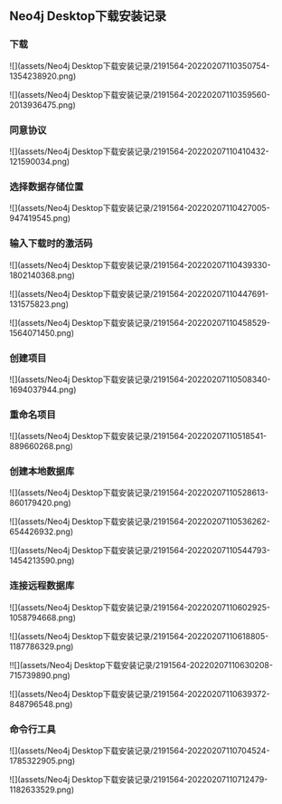 ## Neo4j Desktop下载安装记录

### 下载

![](assets/Neo4j Desktop下载安装记录/2191564-20220207110350754-1354238920.png)



![](assets/Neo4j Desktop下载安装记录/2191564-20220207110359560-2013936475.png)



### 同意协议

![](assets/Neo4j Desktop下载安装记录/2191564-20220207110410432-121590034.png)



### 选择数据存储位置

![](assets/Neo4j Desktop下载安装记录/2191564-20220207110427005-947419545.png)



### 输入下载时的激活码

![](assets/Neo4j Desktop下载安装记录/2191564-20220207110439330-1802140368.png)



![](assets/Neo4j Desktop下载安装记录/2191564-20220207110447691-131575823.png)



![](assets/Neo4j Desktop下载安装记录/2191564-20220207110458529-1564071450.png)



### 创建项目

![](assets/Neo4j Desktop下载安装记录/2191564-20220207110508340-1694037944.png)



### 重命名项目

![](assets/Neo4j Desktop下载安装记录/2191564-20220207110518541-889660268.png)



### 创建本地数据库

![](assets/Neo4j Desktop下载安装记录/2191564-20220207110528613-860179420.png)



![](assets/Neo4j Desktop下载安装记录/2191564-20220207110536262-654426932.png)



![](assets/Neo4j Desktop下载安装记录/2191564-20220207110544793-1454213590.png)



### 连接远程数据库

![](assets/Neo4j Desktop下载安装记录/2191564-20220207110602925-1058794668.png)



![](assets/Neo4j Desktop下载安装记录/2191564-20220207110618805-1187786329.png)



!![](assets/Neo4j Desktop下载安装记录/2191564-20220207110630208-715739890.png)



![](assets/Neo4j Desktop下载安装记录/2191564-20220207110639372-848796548.png)



### 命令行工具

![](assets/Neo4j Desktop下载安装记录/2191564-20220207110704524-1785322905.png)



![](assets/Neo4j Desktop下载安装记录/2191564-20220207110712479-1182633529.png)